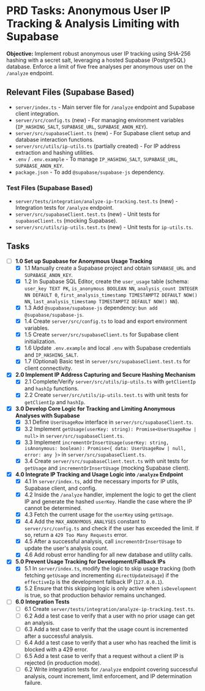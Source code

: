 # PRD Tasks: Anonymous User IP Tracking & Analysis Limiting with Supabase

**Objective:** Implement robust anonymous user IP tracking using SHA-256 hashing with a secret salt, leveraging a hosted Supabase (PostgreSQL) database. Enforce a limit of five free analyses per anonymous user on the `/analyze` endpoint.

## Relevant Files (Supabase Based)

- `server/index.ts` - Main server file for `/analyze` endpoint and Supabase client integration.
- `server/src/config.ts` (new) - For managing environment variables (`IP_HASHING_SALT`, `SUPABASE_URL`, `SUPABASE_ANON_KEY`).
- `server/src/supabaseClient.ts` (new) - For Supabase client setup and database interaction functions.
- `server/src/utils/ip-utils.ts` (partially created) - For IP address extraction and hashing utilities.
- `.env` / `.env.example` - To manage `IP_HASHING_SALT`, `SUPABASE_URL`, `SUPABASE_ANON_KEY`.
- `package.json` - To add `@supabase/supabase-js` dependency.

### Test Files (Supabase Based)
- `server/tests/integration/analyze-ip-tracking.test.ts` (new) - Integration tests for `/analyze` endpoint.
- `server/src/supabaseClient.test.ts` (new) - Unit tests for `supabaseClient.ts` (mocking Supabase).
- `server/src/utils/ip-utils.test.ts` (new) - Unit tests for `ip-utils.ts`.

## Tasks

- [ ] **1.0 Set up Supabase for Anonymous Usage Tracking**
  - [x] 1.1 Manually create a Supabase project and obtain `SUPABASE_URL` and `SUPABASE_ANON_KEY`.
  - [x] 1.2 In Supabase SQL Editor, create the `user_usage` table (schema: `user_key TEXT PK`, `is_anonymous BOOLEAN NN`, `analysis_count INTEGER NN DEFAULT 0`, `first_analysis_timestamp TIMESTAMPTZ DEFAULT NOW() NN`, `last_analysis_timestamp TIMESTAMPTZ DEFAULT NOW() NN`).
  - [x] 1.3 Add `@supabase/supabase-js` dependency: `bun add @supabase/supabase-js`.
  - [x] 1.4 Create `server/src/config.ts` to load and export environment variables.
  - [x] 1.5 Create `server/src/supabaseClient.ts` for Supabase client initialization.
  - [x] 1.6 Update `.env.example` and local `.env` with Supabase credentials and `IP_HASHING_SALT`.
  - [x] 1.7 (Optional) Basic test in `server/src/supabaseClient.test.ts` for client connectivity.

- [x] **2.0 Implement IP Address Capturing and Secure Hashing Mechanism**
  - [x] 2.1 Complete/Verify `server/src/utils/ip-utils.ts` with `getClientIp` and `hashIp` functions.
  - [x] 2.2 Create `server/src/utils/ip-utils.test.ts` with unit tests for `getClientIp` and `hashIp`.

- [x] **3.0 Develop Core Logic for Tracking and Limiting Anonymous Analyses with Supabase**
  - [x] 3.1 Define `UserUsageRow` interface in `server/src/supabaseClient.ts`.
  - [x] 3.2 Implement `getUsage(userKey: string): Promise<UserUsageRow | null>` in `server/src/supabaseClient.ts`.
  - [x] 3.3 Implement `incrementOrInsertUsage(userKey: string, isAnonymous: boolean): Promise<{ data: UserUsageRow | null, error: any }>` in `server/src/supabaseClient.ts`.
  - [x] 3.4 Create `server/src/supabaseClient.test.ts` with unit tests for `getUsage` and `incrementOrInsertUsage` (mocking Supabase client).

- [x] **4.0 Integrate IP Tracking and Usage Logic into `/analyze` Endpoint**
  - [x] 4.1 In `server/index.ts`, add the necessary imports for IP utils, Supabase client, and config.
  - [x] 4.2 Inside the `/analyze` handler, implement the logic to get the client IP and generate the hashed `userKey`. Handle the case where the IP cannot be determined.
  - [x] 4.3 Fetch the current usage for the `userKey` using `getUsage`.
  - [x] 4.4 Add the `MAX_ANONYMOUS_ANALYSES` constant to `server/src/config.ts` and check if the user has exceeded the limit. If so, return a `429 Too Many Requests` error.
  - [x] 4.5 After a successful analysis, call `incrementOrInsertUsage` to update the user's analysis count.
  - [x] 4.6 Add robust error handling for all new database and utility calls.

- [x] **5.0 Prevent Usage Tracking for Development/Fallback IPs**
  - [x] 5.1 In `server/index.ts`, modify the logic to skip usage tracking (both fetching `getUsage` and incrementing `directUpdateUsage`) if the `effectiveIp` is the development fallback IP (`127.0.0.1`).
  - [x] 5.2 Ensure that this skipping logic is only active when `isDevelopment` is true, so that production behavior remains unchanged.

- [ ] **6.0 Integration Tests**
  - [ ] 6.1 Create `server/tests/integration/analyze-ip-tracking.test.ts`.
  - [ ] 6.2 Add a test case to verify that a user with no prior usage can get an analysis.
  - [ ] 6.3 Add a test case to verify that the usage count is incremented after a successful analysis.
  - [ ] 6.4 Add a test case to verify that a user who has reached the limit is blocked with a 429 error.
  - [ ] 6.5 Add a test case to verify that a request without a client IP is rejected (in production mode).
  - [ ] 6.2 Write integration tests for `/analyze` endpoint covering successful analysis, count increment, limit enforcement, and IP determination failure.